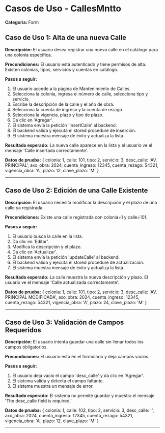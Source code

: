 # Casos de Uso - CallesMntto

**Categoría:** Form

## Caso de Uso 1: Alta de una nueva Calle

**Descripción:** El usuario desea registrar una nueva calle en el catálogo para una colonia específica.

**Precondiciones:**
El usuario está autenticado y tiene permisos de alta. Existen colonias, tipos, servicios y cuentas en catálogo.

**Pasos a seguir:**
1. El usuario accede a la página de Mantenimiento de Calles.
2. Selecciona la colonia, ingresa el número de calle, selecciona tipo y servicio.
3. Escribe la descripción de la calle y el año de obra.
4. Selecciona la cuenta de ingreso y la cuenta de rezago.
5. Selecciona la vigencia, plazo y tipo de plazo.
6. Da clic en 'Agregar'.
7. El sistema envía la petición 'insertCalle' al backend.
8. El backend valida y ejecuta el stored procedure de inserción.
9. El sistema muestra mensaje de éxito y actualiza la lista.

**Resultado esperado:**
La nueva calle aparece en la lista y el usuario ve el mensaje 'Calle insertada correctamente'.

**Datos de prueba:**
{ colonia: 1, calle: 101, tipo: 2, servicio: 3, desc_calle: 'AV. PRINCIPAL', axo_obra: 2024, cuenta_ingreso: 12345, cuenta_rezago: 54321, vigencia_obra: 'A', plazo: 12, clave_plazo: 'M' }

---

## Caso de Uso 2: Edición de una Calle Existente

**Descripción:** El usuario necesita modificar la descripción y el plazo de una calle ya registrada.

**Precondiciones:**
Existe una calle registrada con colonia=1 y calle=101.

**Pasos a seguir:**
1. El usuario busca la calle en la lista.
2. Da clic en 'Editar'.
3. Modifica la descripción y el plazo.
4. Da clic en 'Actualizar'.
5. El sistema envía la petición 'updateCalle' al backend.
6. El backend valida y ejecuta el stored procedure de actualización.
7. El sistema muestra mensaje de éxito y actualiza la lista.

**Resultado esperado:**
La calle muestra la nueva descripción y plazo. El usuario ve el mensaje 'Calle actualizada correctamente'.

**Datos de prueba:**
{ colonia: 1, calle: 101, tipo: 2, servicio: 3, desc_calle: 'AV. PRINCIPAL MODIFICADA', axo_obra: 2024, cuenta_ingreso: 12345, cuenta_rezago: 54321, vigencia_obra: 'A', plazo: 24, clave_plazo: 'M' }

---

## Caso de Uso 3: Validación de Campos Requeridos

**Descripción:** El usuario intenta guardar una calle sin llenar todos los campos obligatorios.

**Precondiciones:**
El usuario está en el formulario y deja campos vacíos.

**Pasos a seguir:**
1. El usuario deja vacío el campo 'desc_calle' y da clic en 'Agregar'.
2. El sistema valida y detecta el campo faltante.
3. El sistema muestra un mensaje de error.

**Resultado esperado:**
El sistema no permite guardar y muestra el mensaje 'The desc_calle field is required.'

**Datos de prueba:**
{ colonia: 1, calle: 102, tipo: 2, servicio: 3, desc_calle: '', axo_obra: 2024, cuenta_ingreso: 12345, cuenta_rezago: 54321, vigencia_obra: 'A', plazo: 12, clave_plazo: 'M' }

---

